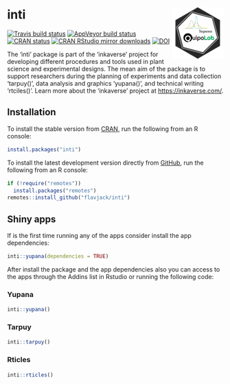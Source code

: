 
<!-- README.md is generated from README.Rmd. Please edit that file -->

# inti <img src="man/figures/logo.png" align="right" alt="" width="120" />

<!-- badges: start -->

[![Travis build
status](https://travis-ci.org/Flavjack/inti.svg?branch=master)](https://travis-ci.org/Flavjack/inti)
[![AppVeyor build
status](https://ci.appveyor.com/api/projects/status/github/Flavjack/inti?branch=master&svg=true)](https://ci.appveyor.com/project/Flavjack/inti)
[![CRAN
status](https://www.r-pkg.org/badges/version/inti)](https://CRAN.R-project.org/package=inti)
[![CRAN RStudio mirror
downloads](https://cranlogs.r-pkg.org/badges/grand-total/inti?color=green)](https://r-pkg.org/pkg/inti)
[![DOI](https://zenodo.org/badge/82401374.svg)](https://zenodo.org/badge/latestdoi/82401374)
<!-- badges: end -->

The ‘inti’ package is part of the ‘inkaverse’ project for developing
different procedures and tools used in plant science and experimental
designs. The mean aim of the package is to support researchers during
the planning of experiments and data collection ‘tarpuy()’, data
analysis and graphics ‘yupana()’, and technical writing ‘rtciles()’.
Learn more about the ‘inkaverse’ project at <https://inkaverse.com/>.

## Installation

To install the stable version from
[CRAN](https://cran.r-project.org/package=inti), run the following from
an R console:

``` r
install.packages("inti")
```

To install the latest development version directly from
[GitHub](https://github.com/flavjack/inti), run the following from an R
console:

``` r
if (!require("remotes"))
  install.packages("remotes")
remotes::install_github("flavjack/inti")
```

## Shiny apps

If is the first time running any of the apps consider install the app
dependencies:

``` r
inti::yupana(dependencies = TRUE)
```

After install the package and the app dependencies also you can access
to the apps through the Addins list in Rstudio or running the following
code:

### Yupana

``` r
inti::yupana()
```

### Tarpuy

``` r
inti::tarpuy()
```

### Rticles

``` r
inti::rticles()
```
